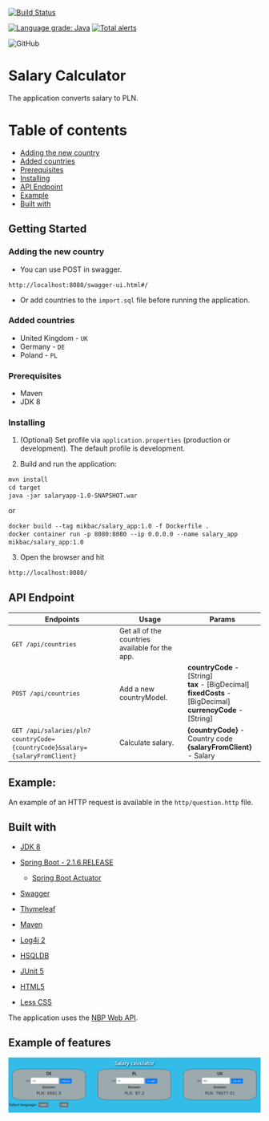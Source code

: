 [![Build Status](https://travis-ci.org/Mikbac/Salary-Calculator.svg?branch=master)](https://travis-ci.org/Mikbac/Salary-Calculator)

[![Language grade: Java](https://img.shields.io/lgtm/grade/java/g/Mikbac/Salary-Calculator.svg?logo=lgtm&logoWidth=18)](https://lgtm.com/projects/g/Mikbac/Salary-Calculator/context:java) [![Total alerts](https://img.shields.io/lgtm/alerts/g/Mikbac/Salary-Calculator.svg?logo=lgtm&logoWidth=18)](https://lgtm.com/projects/g/Mikbac/Salary-Calculator/alerts/)

![GitHub](https://img.shields.io/github/license/Mikbac/Salary-Calculator)

# Salary Calculator

The application converts salary to PLN.

# Table of contents
* [Adding the new country](#adding-the-new-country)
* [Added countries](#added-countries)
* [Prerequisites](#prerequisites)
* [Installing](#installing)
* [API Endpoint](#api-endpoint)
* [Example](#example)
* [Built with](#built-with)

## Getting Started

### Adding the new country

* You can use POST in swagger.

```
http://localhost:8080/swagger-ui.html#/
```

* Or add countries to the `import.sql` file before running the application.

### Added countries

* United Kingdom - ```UK```
* Germany - ```DE```
* Poland - ```PL```


### Prerequisites

* Maven
* JDK 8


### Installing
1. (Optional) Set profile via ```application.properties``` (production or development).
The default profile is development.

2. Build and run the application:
```
mvn install
cd target   
java -jar salaryapp-1.0-SNAPSHOT.war
```

or 

```
docker build --tag mikbac/salary_app:1.0 -f Dockerfile .
docker container run -p 8080:8080 --ip 0.0.0.0 --name salary_app mikbac/salary_app:1.0
```

3. Open the browser and hit 
```
http://localhost:8080/
```

## API Endpoint
|Endpoints|Usage|Params|
|---|---|---|
|```GET /api/countries```|Get all of the countries available for the app.||
|```POST /api/countries```|Add a new countryModel.|**countryCode** - [String] <br>**tax** - [BigDecimal] <br>**fixedCosts** - [BigDecimal] <br>**currencyCode** - [String]|
|```GET /api/salaries/pln?countryCode={countryCode}&salary={salaryFromClient}```|Calculate salary.|**{countryCode}** - Country code <br>**{salaryFromClient}** - Salary|

## Example:

An example of an HTTP request is available in the ```http/question.http``` file.

## Built with

* [JDK 8](https://www.oracle.com/technetwork/java/index.html)

* [Spring Boot - 2.1.6.RELEASE](https://spring.io/projects/spring-boot) 

  * [Spring Boot Actuator](https://docs.spring.io/spring-boot/docs/current/reference/html/actuator.html)

* [Swagger](https://swagger.io/)

* [Thymeleaf](https://www.thymeleaf.org/) 

* [Maven](https://maven.apache.org/)

* [Log4j 2](https://logging.apache.org/log4j/2.x/)

* [HSQLDB](http://hsqldb.org/)

* [JUnit 5](https://junit.org/junit5/)

* [HTML5]()

* [Less CSS](https://lesscss.org/)

The application uses the [NBP Web API](http://api.nbp.pl/). 

## Example of features

![ex1](img/ex1.png)
